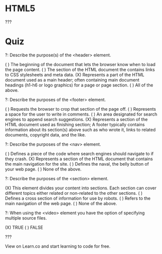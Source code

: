 # HTML5

???

# Quiz

?: Describe the purpose(s) of the &lt;header&gt; element.

( ) The beginning of the document that lets the browser know when to load the page content.
( ) The section of the HTML document the contains links to CSS stylesheets and meta data.
(X) Represents a part of the HTML document used as a main header; often containing main document headings (h1-h6 or logo graphics) for a page or page section.
( ) All of the above.

?: Describe the purposes of the &lt;footer&gt; element.

( ) Requests the browser to crop that section of the page off.
( ) Represents a space for the user to write in comments.
( ) An area designated for search engines to append search suggestions.
(X) Represents a section of the HTML document used as finishing section; A footer typically contains information about its section(s) above such as who wrote it, links to related documents, copyright data, and the like. 

?: Describe the purposes of the &lt;nav&gt; element.

( ) Defines a piece of the code where search engines should navigate to if they crash.
(X) Represents a section of the HTML document that contains the main navigation for the site.
( ) Defines the naval, the belly button of your web page.
( ) None of the above.

?: Describe the purposes of the &lt;section&gt; element.

(X) This element divides your content into sections. Each section can cover different topics either related or non-related to the other sections.
( ) Defines a cross section of information for use by robots.
( ) Refers to the main navigation of the web page.
( ) None of the above.

?: When using the &lt;video&gt; element you have the option of specifying multiple source files.

(X) TRUE
( ) FALSE

???

<p data-visibility='hidden'>View <a href='https://learn.co/lessons/quiz-html5' title=''></a> on Learn.co and start learning to code for free.</p>

